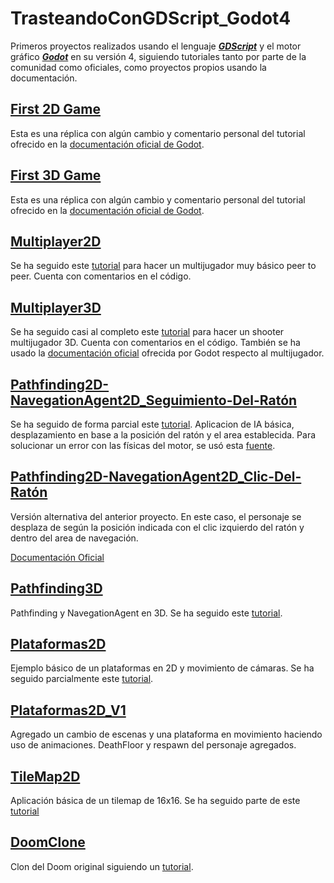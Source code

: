 # TrasteandoConGDScript_Godot4

Primeros proyectos realizados usando el lenguaje [***GDScript***](https://gdscript.com) y el motor gráfico [***Godot***](https://godotengine.org) en su versión 4, siguiendo tutoriales tanto por parte de la comunidad como oficiales, como proyectos propios usando la documentación.

## [First 2D Game](First2DGame)

Esta es una réplica con algún cambio y comentario personal del tutorial ofrecido en la [documentación oficial de Godot](https://docs.godotengine.org/es/4.x/getting_started/first_2d_game/index.html).

## [First 3D Game](First3DGame)

Esta es una réplica con algún cambio y comentario personal del tutorial ofrecido en la [documentación oficial de Godot](https://docs.godotengine.org/en/stable/getting_started/first_3d_game/index.html).

## [Multiplayer2D](Multiplayer2D)

Se ha seguido este [tutorial](https://youtu.be/K62jDMLPToA?si=a9SC81j-mfTXXBAm) para hacer un multijugador muy básico peer to peer. Cuenta con comentarios en el código.

## [Multiplayer3D](Multiplayer3D)

Se ha seguido casi al completo este [tutorial](https://www.youtube.com/watch?v=n8D3vEx7NAE) para hacer un shooter multijugador 3D. Cuenta con comentarios en el código.
También se ha usado la [documentación oficial](https://docs.godotengine.org/en/stable/tutorials/networking/high_level_multiplayer.html) ofrecida por Godot respecto al multijugador.

## [Pathfinding2D-NavegationAgent2D_Seguimiento-Del-Ratón](PathFinding2D_V1)

Se ha seguido de forma parcial este [tutorial](https://youtu.be/AGHtw8__oqw?si=4EA_SBG-y5Dj2EEX). Aplicacion de IA básica, desplazamiento en base a la posición del ratón y el area establecida.
Para solucionar un error con las físicas del motor, se usó esta [fuente](https://www.reddit.com/r/godot/comments/17j32vs/comment/k6yzsmt/?utm_source=share&utm_medium=web3x&utm_name=web3xcss&utm_term=1&utm_content=share_button).

## [Pathfinding2D-NavegationAgent2D_Clic-Del-Ratón](PathFinding2D_V-Alt)

Versión alternativa del anterior proyecto. 
En este caso, el personaje se desplaza de según la posición indicada con el clic izquierdo del ratón y dentro del area de navegación.

[Documentación Oficial](https://docs.godotengine.org/en/stable/tutorials/navigation/navigation_using_navigationagents.html)

## [Pathfinding3D](Pathfinding3D)

Pathfinding y NavegationAgent en 3D. Se ha seguido este [tutorial](https://youtu.be/EOocBMBbL-E?si=hU-QaIBP_onc7cr1). 

## [Plataformas2D](Platformer2D)

Ejemplo básico de un plataformas en 2D y movimiento de cámaras. Se ha seguido parcialmente este [tutorial](https://youtu.be/9u6edV5-EEI?si=P5eFAiuOpuPFpsbS).

## [Plataformas2D_V1](Platformer2D-V1)

Agregado un cambio de escenas y una plataforma en movimiento haciendo uso de animaciones. DeathFloor y respawn del personaje agregados.

## [TileMap2D](TileMap2D)

Aplicación básica de un tilemap de 16x16. Se ha seguido parte de este [tutorial](https://www.youtube.com/watch?v=9u1Dq6h7sGU)

## [DoomClone](DoomClone)

Clon del Doom original siguiendo un [tutorial](https://youtu.be/jzbgH4AMtI8?si=YL3nN1BaDVYMxLAp).